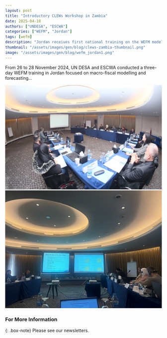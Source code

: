 ```yaml
---
layout: post
title: "Introductory CLEWs Workshop in Zambia"
date: 2025-04-18
authors: ["UNDESA", "ESCWA"]
categories: ["WEFM", "Jordan"]
tags: [wefm]
description: "Jordan receives first national training on the WEFM model for macroeconomic forecasting."
thumbnail: "/assets/images/gen/blog/clews-zambia-thumbnail.png"
image: "/assets/images/gen/blog/wefm_jordan1.png"
---
```


From 26 to 28 November 2024, UN DESA and ESCWA conducted a three-day WEFM training in Jordan focused on macro-fiscal modelling and forecasting...

![WEFM](/assets/images/gen/blog/wefm_jordan1.png)  
![WEFM](/assets/images/gen/blog/wefm_jordan2.jpg)

### For More Information

{: .box-note}
Please see our newsletters.

